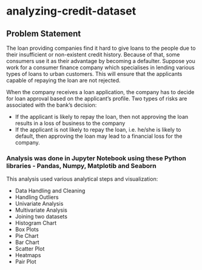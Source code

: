 # analyzing-credit-dataset

## Problem Statement

The loan providing companies find it hard to give loans to the people due to their insufficient or non-existent credit history. Because of that, some consumers use it as their advantage by becoming a defaulter. Suppose you work for a consumer finance company which specialises in lending various types of loans to urban customers. This will ensure that the applicants capable of repaying the loan are not rejected.

When the company receives a loan application, the company has to decide for loan approval based on the applicant’s profile. Two types of risks are associated with the bank’s decision:
- If the applicant is likely to repay the loan, then not approving the loan results in a loss of business to the company
- If the applicant is not likely to repay the loan, i.e. he/she is likely to default, then approving the loan may lead to a financial loss for the company.

### Analysis was done in Jupyter Notebook using these Python libraries - Pandas, Numpy, Matplotib and Seaborn

This analysis used various analytical steps and visualization:
- Data Handling and Cleaning
- Handling Outliers
- Univariate Analysis
- Multivariate Analysis
- Joining two datasets
- Histogram Chart
- Box Plots
- Pie Chart
- Bar Chart
- Scatter Plot
- Heatmaps
- Pair Plot
